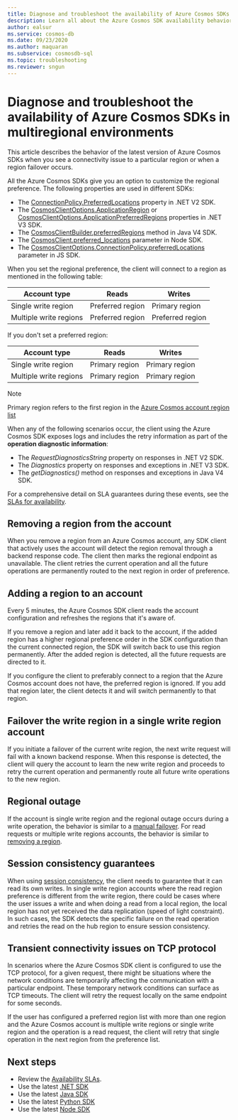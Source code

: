 ```yaml
---
title: Diagnose and troubleshoot the availability of Azure Cosmos SDKs in multiregional environments
description: Learn all about the Azure Cosmos SDK availability behavior when operating in multi regional environments.
author: ealsur
ms.service: cosmos-db
ms.date: 09/23/2020
ms.author: maquaran
ms.subservice: cosmosdb-sql
ms.topic: troubleshooting
ms.reviewer: sngun
---
```

# Diagnose and troubleshoot the availability of Azure Cosmos SDKs in multiregional environments

This article describes the behavior of the latest version of Azure Cosmos SDKs when you see a connectivity issue to a particular region or when a region failover occurs.

All the Azure Cosmos SDKs give you an option to customize the regional preference. The following properties are used in different SDKs:

* The [ConnectionPolicy.PreferredLocations](/dotnet/api/microsoft.azure.documents.client.connectionpolicy.preferredlocations) property in .NET V2 SDK.
* The [CosmosClientOptions.ApplicationRegion](/dotnet/api/microsoft.azure.cosmos.cosmosclientoptions.applicationregion) or [CosmosClientOptions.ApplicationPreferredRegions](/dotnet/api/microsoft.azure.cosmos.cosmosclientoptions.applicationpreferredregions) properties in .NET V3 SDK.
* The [CosmosClientBuilder.preferredRegions](/java/api/com.azure.cosmos.cosmosclientbuilder.preferredregions) method in Java V4 SDK.
* The [CosmosClient.preferred_locations](/python/api/azure-cosmos/azure.cosmos.cosmos_client.cosmosclient) parameter in Node SDK.
* The [CosmosClientOptions.ConnectionPolicy.preferredLocations](/javascript/api/@azure/cosmos/connectionpolicy#preferredlocations) parameter in JS SDK.

When you set the regional preference, the client will connect to a region as mentioned in the following table:

|Account type |Reads |Writes |
|------------------------|--|--|
| Single write region | Preferred region | Primary region  |
| Multiple write regions | Preferred region | Preferred region  |

If you don't set a preferred region:

|Account type |Reads |Writes |
|------------------------|--|--|
| Single write region | Primary region | Primary region |
| Multiple write regions | Primary region  | Primary region  |

> [!NOTE]
> Primary region refers to the first region in the [Azure Cosmos account region list](distribute-data-globally.md)

When any of the following scenarios occur, the client using the Azure Cosmos SDK exposes logs and includes the retry information as part of the **operation diagnostic information**:

* The *RequestDiagnosticsString* property on responses in .NET V2 SDK.
* The *Diagnostics* property on responses and exceptions in .NET V3 SDK.
* The *getDiagnostics()* method on responses and exceptions in Java V4 SDK.

For a comprehensive detail on SLA guarantees during these events, see the [SLAs for availability](high-availability.md#slas-for-availability).

## <a id="remove-region"></a>Removing a region from the account

When you remove a region from an Azure Cosmos account, any SDK client that actively uses the account will detect the region removal through a backend response code. The client then marks the regional endpoint as unavailable. The client retries the current operation and all the future operations are permanently routed to the next region in order of preference.

## Adding a region to an account

Every 5 minutes, the Azure Cosmos SDK client reads the account configuration and refreshes the regions that it's aware of.

If you remove a region and later add it back to the account, if the added region has a higher regional preference order in the SDK configuration than the current connected region, the SDK will switch back to use this region permanently. After the added region is detected, all the future requests are directed to it.

If you configure the client to preferably connect to a region that the Azure Cosmos account does not have, the preferred region is ignored. If you add that region later, the client detects it and will switch permanently to that region.

## <a id="manual-failover-single-region"></a>Failover the write region in a single write region account

If you initiate a failover of the current write region, the next write request will fail with a known backend response. When this response is detected, the client will query the account to learn the new write region and proceeds to retry the current operation and permanently route all future write operations to the new region.

## Regional outage

If the account is single write region and the regional outage occurs during a write operation, the behavior is similar to a [manual failover](#manual-failover-single-region). For read requests or multiple write regions accounts, the behavior is similar to [removing a region](#remove-region).

## Session consistency guarantees

When using [session consistency](consistency-levels.md#guarantees-associated-with-consistency-levels), the client needs to guarantee that it can read its own writes. In single write region accounts where the read region preference is different from the write region, there could be cases where the user issues a write and when doing a read from a local region, the local region has not yet received the data replication (speed of light constraint). In such cases, the SDK detects the specific failure on the read operation and retries the read on the hub region to ensure session consistency.

## Transient connectivity issues on TCP protocol

In scenarios where the Azure Cosmos SDK client is configured to use the TCP protocol, for a given request, there might be situations where the network conditions are temporarily affecting the communication with a particular endpoint. These temporary network conditions can surface as TCP timeouts. The client will retry the request locally on the same endpoint for some seconds.

If the user has configured a preferred region list with more than one region and the Azure Cosmos account is multiple write regions or single write region and the operation is a read request, the client will retry that single operation in the next region from the preference list.

## Next steps

* Review the [Availability SLAs](high-availability.md#slas-for-availability).
* Use the latest [.NET SDK](sql-api-sdk-dotnet-standard.md)
* Use the latest [Java SDK](sql-api-sdk-java-v4.md)
* Use the latest [Python SDK](sql-api-sdk-python.md)
* Use the latest [Node SDK](sql-api-sdk-node.md)
